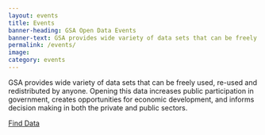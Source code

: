 ```yaml
---
layout: events
title: Events
banner-heading: GSA Open Data Events
banner-text: GSA provides wide variety of data sets that can be freely used, re-used and redistributed by anyone. Opening this data increases public participation in government, creates opportunities for economic development, and informs decision making in both the private and public sectors.  So please, explore some of our public data--innovate, create, and make sure to give us your feedback.
permalink: /events/
image:
category: events
---
```


GSA provides wide variety of data sets that can be freely used, re-used and redistributed by anyone. Opening this data increases public participation in government, creates opportunities for economic development, and informs decision making in both the private and public sectors.

[Find Data](https://catalog.data.gov/organization/gsa-gov)
